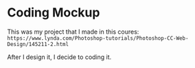 # Coding Mockup
This was my project that I made in this coures:
`https://www.lynda.com/Photoshop-tutorials/Photoshop-CC-Web-Design/145211-2.html`

After I design it, I decide to coding it.
